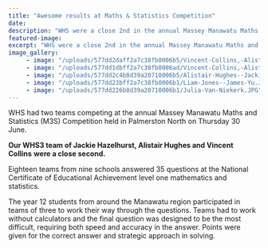 ```yaml
---
title: "Awesome results at Maths & Statistics Competition"
date: 
description: "WHS were a close 2nd in the annual Massey Manawatu Maths and Statistics (M3S) Competition held in Palmerston North on Thursday 30 June..."
featured-image: 
excerpt: "WHS were a close 2nd in the annual Massey Manawatu Maths and Statistics (M3S) Competition held in Palmerston North on Thursday 30 June..."
image_gallery:
     - image: "/uploads/577dd2daff2a7c38fb0006b5/Vincent-Collins,-Alistair-Hughes--Jackie-Hazelhurt-all-sitting.JPG"
     - image: "/uploads/577dd1dbff2a7c38fb0006ad/Vincent-Collins,-Alistair-Hughes--Jackie-Hazelhurt-standing.JPG"
     - image: "/uploads/577dd2c4b8d39a20710006b5/Alistair-Hughes--Jackie-Hazelhurst.JPG"
     - image: "/uploads/577dd23bff2a7c38fb0006b1/Liam-Jones--James-Yu.JPG"
     - image: "/uploads/577dd226b8d39a20710006b1/Julia-Van-Niekerk.JPG"
---
```


<p><span>WHS had two teams competing at the annual Massey Manawatu Maths and Statistics&nbsp;(M3S)&nbsp;Competition held in Palmerston North on Thursday 30 June.</span></p>
<p><span><strong>Our WHS3 team of&nbsp;</strong><span><strong>Jackie Hazelhurst, Alistair Hughes and Vincent Collins</strong>&nbsp;</span><strong>were a close second.</strong></span></p>
<p><span>Eighteen teams from nine schools answered 35 questions at the National Certificate of Educational Achievement level one mathematics and statistics.</span></p>
<p><span>The year 12 students from around the Manawatu region participated in teams of three to work their way through the questions. Teams had to work without calculators and the final question was designed to be the most difficult, requiring both speed and accuracy in the answer. Points were given for the correct answer and strategic approach in solving.</span></p>

